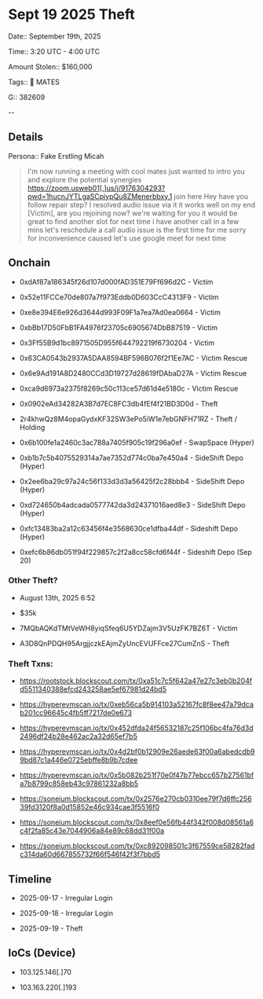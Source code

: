 # Sept 19 2025 Theft

Date:: September 19th, 2025

Time:: 3:20 UTC - 4:00 UTC

Amount Stolen:: $160,000

Tags:: 🔑 MATES

G:: 382609

--

## Details

Persona:: Fake Erstling Micah

> I'm now running a meeting with cool mates
> just wanted to intro you and explore the potential synergies
> https://zoom.usweb01[.]us/j/9176304293?pwd=1hucnJYTLgaSCpiypQu8ZMenerbbxy.1
> join here
> Hey
> have you follow repair step?
> I resolved audio issue via it
> it works well on my end
> [Victim], are you rejoining now?
> we're waiting for you
> it would be great to find another slot for next time
> i have another call in a few mins
> let's reschedule a call
> audio issue is the first time for me
> sorry for inconvenience caused
> let's use google meet for next time


## Onchain

- 0xdAf87a186345f26d107d000fAD351E79Ff696d2C - Victim
- 0x52e11FCCe70de807a7f973Eddb0D603CcC4313F9 - Victim
- 0xe8e394E6e926d3644d993F09F1a7ea7Ad0ea0664 - Victim
- 0xbBb17D50FbB1FA4976f23705c6905674DbB87519 - Victim
- 0x3Ff55B9d1bc8971505D955f644792219f6730204 - Victim
- 0x63CA0543b2937A5DAA8594BF596B076f2f1Ee7AC - Victim Rescue
- 0x6e9Ad191A8D2480CCd3D19727d28619fDAbaD27A - Victim Rescue
- 0xca9d6973a2375f8269c50c113ce57d61d4e5180c - Victim Rescue 

- 0x0902eAd34282A3B7d7EC8FC3db4fEf4f21BD3D0d - Theft

- 2r4khwQz8M4opaGydxKF32SW3ePo5iW1e7ebGNFH71RZ - Theft / Holding

- 0x6b100fe1a2460c3ac788a7405f905c19f296a0ef - SwapSpace (Hyper)
- 0xb1b7c5b4075529314a7ae7352d774c0ba7e450a4 - SideShift Depo (Hyper)
- 0x2ee6ba29c97a24c56f133d3d3a56425f2c28bbb4 - SideShift Depo (Hyper)
- 0xd724650b4adcada0577742da3d24371016aed8e3 - SideShift Depo (Hyper)
- 0xfc13483ba2a12c63456f4e3568630ce1dfba44df - Sideshift Depo (Hyper)

- 0xefc6b86db051f94f229857c2f2a8cc58cfd6f44f - Sideshift Depo (Sep 20)


### Other Theft?

- August 13th, 2025 6:52

- $35k

- 7MQbAQKdTMtVeWH8yiqSfeq6U5YDZajm3V5UzFK7BZ6T - Victim 

- A3D8QnPDQH95ArgjjczkEAjmZyUncEVUFFce27CumZnS - Theft


### Theft Txns:

- https://rootstock.blockscout.com/tx/0xa51c7c5f642a47e27c3eb0b204fd5511340388efcd243258ae5ef67981d24bd5

- https://hyperevmscan.io/tx/0xeb56ca5b914103a52167fc8f8ee47a79dcab201cc96645c4fb5ff7217de0e673

- https://hyperevmscan.io/tx/0x452dfda24f56532187c25f106bc4fa76d3d2496df24b28e462ac2a32d65ef7b5

- https://hyperevmscan.io/tx/0x4d2bf0b12909e26aede63f00a6abedcdb99bd87c1a446e0725ebffe8b9b7cdee

- https://hyperevmscan.io/tx/0x5b082b251f70e0f47b77ebcc657b27561bfa7b8799c858eb43c97861232a8bb5

- https://soneium.blockscout.com/tx/0x2576e270cb0310ee79f7d6ffc25639fd3120f8a0d15852e46c934cae3f5516f0

- https://soneium.blockscout.com/tx/0x8eef0e56fb44f342f008d08561a6c4f2fa85c43e7044906a84e89c68dd31f00a

- https://soneium.blockscout.com/tx/0xc892098501c3f67559ce58282fadc314da60d667855732f66f546f42f3f7bbd5


## Timeline

- 2025-09-17 - Irregular Login

- 2025-09-18 - Irregular Login

- 2025-09-19 - Theft



## IoCs (Device)

- 103.125.146[.]70

- 103.163.220[.]193